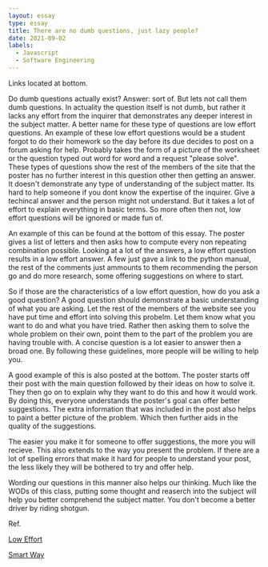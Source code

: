 ```yaml
---
layout: essay
type: essay
title: There are no dumb questions, just lazy people?
date: 2021-09-02
labels:
  - Javascript
  - Software Engineering
---
```

Links located at bottom.

  Do dumb questions actually exist? Answer: sort of. But lets not call them dumb questions. In actuality the question itself is not dumb, but rather it lacks any effort from the inquirer that demonstrates any deeper interest in the subject matter. A better name for these type of questions are low effort questions. An example of these low effort questions would be a student forgot to do their homework so the day before its due decides to post on a forum asking for help. Probably takes the form of a picture of the worksheet or the question typed out word for word and a request "please solve". These types of questions show the rest of the members of the site that the poster has no further interest in this question other then getting an answer. It doesn't demonstrate any type of understanding of the subject matter. Its hard to help someone if you dont know the expertise of the inquirer. Give a techincal answer and the person might not understand. But it takes a lot of effort to explain everything in basic terms. So more often then not, low effort questions will be ignored or made fun of. 
  
  An example of this can be found at the bottom of this essay. The poster gives a list of letters and then asks how to compute every non repeating combination possible. Looking at a lot of the answers, a low effort question results in a low effort answer. A few just gave a link to the python manual, the rest of the comments just ammounts to them recommending the person go and do more research, some offering suggestions on where to start. 
  
  So if those are the characteristics of a low effort question, how do you ask a good question? A good question should demonstrate a basic understanding of what you are asking. Let the rest of the members of the website see you have put time and effort into solving this probelm. Let them know what you want to do and what you have tried. Rather then asking them to solve the whole problem on their own, point them to the part of the problem you are having trouble with. A concise question is a lot easier to answer then a broad one. By following these guidelines, more people will be willing to help you. 
  
  A good example of this is also posted at the bottom. The poster starts off their post with the main question followed by their ideas on how to solve it. They then go on to explain why they want to do this and how it would work. By doing this, everyone understands the poster's goal can offer better suggestions. The extra information that was included in the post also helps to paint a better picture of the problem. Which then further aids in the quality of the suggestions. 
 
 The easier you make it for someone to offer suggestions, the more you will recieve. This also extends to the way you present the problem. If there are a lot of spelling errors that make it hard for people to understand your post, the less likely they will be bothered to try and offer help.
  
  Wording our questions in this manner also helps our thinking. Much like the WODs of this class, putting some thought and reaserch into the subject will help you better comprehend the subject matter. You don't become a better driver by riding shotgun.

Ref.

[Low Effort](https://softwareengineering.stackexchange.com/questions/213449/how-do-i-create-every-permutation)

[Smart Way](https://softwareengineering.stackexchange.com/questions/431655/running-series-of-steps-depending-on-implementation)
